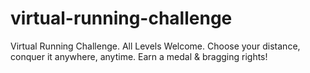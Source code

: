 # virtual-running-challenge
Virtual Running Challenge. All Levels Welcome.  Choose your distance, conquer it anywhere, anytime. Earn a medal &amp; bragging rights!
